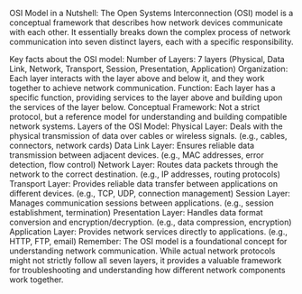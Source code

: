 
OSI Model in a Nutshell:
The Open Systems Interconnection (OSI) model is a conceptual framework that describes how network devices communicate with each other. It essentially breaks down the complex process of network communication into seven distinct layers, each with a specific responsibility.

Key facts about the OSI model:
Number of Layers: 7 layers (Physical, Data Link, Network, Transport, Session, Presentation, Application)
Organization: Each layer interacts with the layer above and below it, and they work together to achieve network communication.
Function: Each layer has a specific function, providing services to the layer above and building upon the services of the layer below.
Conceptual Framework: Not a strict protocol, but a reference model for understanding and building compatible network systems.
Layers of the OSI Model:
Physical Layer: Deals with the physical transmission of data over cables or wireless signals. (e.g., cables, connectors, network cards)
Data Link Layer: Ensures reliable data transmission between adjacent devices. (e.g., MAC addresses, error detection, flow control)
Network Layer: Routes data packets through the network to the correct destination. (e.g., IP addresses, routing protocols)
Transport Layer: Provides reliable data transfer between applications on different devices. (e.g., TCP, UDP, connection management)
Session Layer: Manages communication sessions between applications. (e.g., session establishment, termination)
Presentation Layer: Handles data format conversion and encryption/decryption. (e.g., data compression, encryption)
Application Layer: Provides network services directly to applications. (e.g., HTTP, FTP, email)
Remember: The OSI model is a foundational concept for understanding network communication. While actual network protocols might not strictly follow all seven layers, it provides a valuable framework for troubleshooting and understanding how different network components work together.
